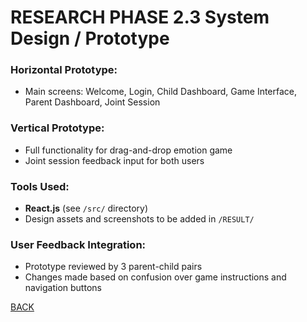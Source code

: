 # RESEARCH PHASE 2.3 System Design / Prototype

### Horizontal Prototype:
- Main screens: Welcome, Login, Child Dashboard, Game Interface, Parent Dashboard, Joint Session

### Vertical Prototype:
- Full functionality for drag-and-drop emotion game
- Joint session feedback input for both users

### Tools Used:
- **React.js** (see `/src/` directory)
- Design assets and screenshots to be added in `/RESULT/`

### User Feedback Integration:
- Prototype reviewed by 3 parent-child pairs
- Changes made based on confusion over game instructions and navigation buttons

[BACK](./PHMENU.md)
